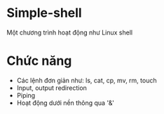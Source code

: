 # Simple-shell
Một chương trình hoạt động như Linux shell
# Chức năng
* Các lệnh đơn giản như: ls, cat, cp, mv, rm, touch
* Input, output redirection
* Piping
* Hoạt động dưới nền thông qua '&'
